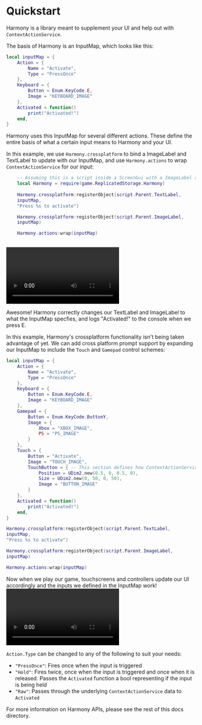 # Quickstart

Harmony is a library meant to supplement your UI and help out with `ContextActionService`.

The basis of Harmony is an InputMap, which looks like this:

```lua
local inputMap = {
	Action = {
		Name = "Activate",
		Type = "PressOnce"
	},
	Keyboard = {
		Button = Enum.KeyCode.E,
		Image = "KEYBOARD_IMAGE"
	},
	Activated = function()
		print("Activated!")
	end,
}
```

Harmony uses this InputMap for several different actions. These define the entire basis of what a certain input means to Harmony and your UI.

In this example, we use `Harmony.crossplatform` to bind a ImageLabel and TextLabel to update with our InputMap, and use `Harmony.actions` to wrap `ContextActionService` for our input:

```lua
    -- Assuming this is a script inside a ScreenGui with a ImageLabel and TextLabel, using the InputMap above
    local Harmony = require(game.ReplicatedStorage.Harmony)
    
    Harmony.crossplatform:registerObject(script.Parent.TextLabel,
	inputMap,
	"Press %s to activate")

    Harmony.crossplatform:registerObject(script.Parent.ImageLabel,
	inputMap)

    Harmony.actions:wrap(inputMap)
    
```

![inputmap-intro](https://github.com/shinonome-labs/Harmony/raw/refs/heads/main/assets/quickstart-example-inputmap-intro.webm)

Awesome! Harmony correctly changes our TextLabel and ImageLabel to what the InputMap specfies, and logs "Activated!" to the console when we press E.

In this example, Harmony's crossplatform functionality isn't being taken advantage of yet. We can add cross platform prompt support by expanding our InputMap to include the `Touch` and `Gamepad` control schemes:

```lua
local inputMap = {
	Action = {
		Name = "Activate",
		Type = "PressOnce"
	},
	Keyboard = {
		Button = Enum.KeyCode.E,
		Image = "KEYBOARD_IMAGE"
	},
	Gamepad = {
		Button = Enum.KeyCode.ButtonY,
		Image = {
			Xbox = "XBOX_IMAGE",
			PS = "PS_IMAGE"
		}
	},
	Touch = {
		Button = "Activate",
		Image = "TOUCH_IMAGE",
		TouchButton = { -- This section defines how ContextActionService should reposition and resize our button for touch support
			Position = UDim2.new(0.5, 0, 0.5, 0),
			Size = UDim2.new(0, 50, 0, 50),
			Image = "BUTTON_IMAGE"
		}
	},
	Activated = function()
		print("Activated!")
	end,
}

Harmony.crossplatform:registerObject(script.Parent.TextLabel,
inputMap,
"Press %s to activate")

Harmony.crossplatform:registerObject(script.Parent.ImageLabel,
inputMap)

Harmony.actions:wrap(inputMap)
```

Now when we play our game, touchscreens and controllers update our UI accordingly and the inputs we defined in the InputMap work!
![inputmap-crossplatform](https://github.com/shinonome-labs/Harmony/raw/refs/heads/main/assets/quickstart-example-inputmap-crossplatform.webm)

`Action.Type` can be changed to any of the following to suit your needs:
- `"PressOnce"`: Fires once when the input is triggered
- `"Hold"`: Fires twice, once when the input is triggered and once when it is released. Passes the `Activated` function a bool representing if the input is being held
- `"Raw"`: Passes through the underlying `ContextActionService` data to `Activated`

For more information on Harmony APIs, please see the rest of this docs directory.
